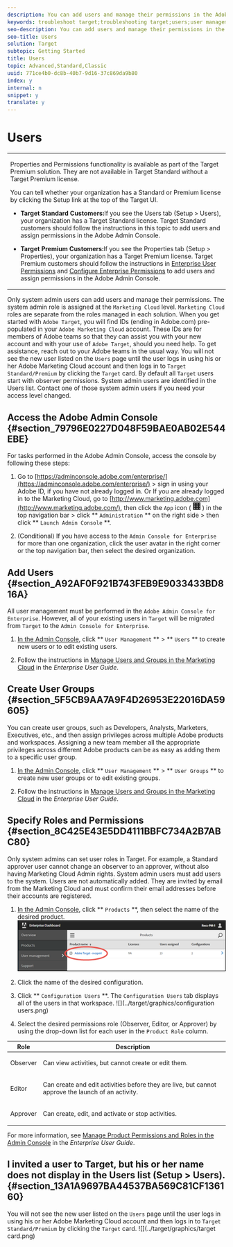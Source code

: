 ```yaml
---
description: You can add users and manage their permissions in the Adobe Admin Console.
keywords: troubleshoot target;troubleshooting target;users;user management
seo-description: You can add users and manage their permissions in the Adobe Admin Console.
seo-title: Users
solution: Target
subtopic: Getting Started
title: Users
topic: Advanced,Standard,Classic
uuid: 771ce4b0-dc8b-40b7-9d16-37c869da9b80
index: y
internal: n
snippet: y
translate: y
---
```


# Users



<table id="table_FD223AA7282243338769C27AC146FD51"> 
 <tbody> 
  <tr> 
   <td colname="col1"> <p> Properties and Permissions functionality is available as part of the <span class="keyword">Target Premium</span> solution. They are not available in <span class="keyword">Target Standard</span> without a <span class="keyword">Target Premium</span> license. </p> <p>You can tell whether your organization has a Standard or Premium license by clicking the <span class="wintitle">Setup</span> link at the top of the Target UI. </p> <p> 
     <ul id="ul_829C5A2E317C40DDAB679A3AC9B67DC3"> 
      <li id="li_DB7A95A7929E457EACE6E8D531E36CA2"> <p><b>Target Standard Customers:</b>If you see the <span class="wintitle">Users</span> tab (<span class="wintitle">Setup</span> &gt; <span class="wintitle">Users</span>), your organization has a Target Standard license. Target Standard customers should follow the instructions in this topic to add users and assign permissions in the Adobe Admin Console. </p> </li> 
      <li id="li_7DA386EFE11F4F5F82125B7E07D0145C"> <p><b>Target Premium Customers:</b>If you see the <span class="wintitle">Properties</span> tab (<span class="wintitle">Setup</span> &gt; <span class="wintitle">Properties</span>), your organization has a Target Premium license. Target Premium customers should follow the instructions in <a href="../target/property_channel.xml#concept_E396B16FA2024ADBA27BC056138F9838" format="dita" scope="local">Enterprise User Permissions</a> and <a href="../target/property_channel.xml#concept_22F2855DBF0D4754B9460F5D68749C71" format="dita" scope="local">Configure Enterprise Permissions</a> to add users and assign permissions in the Adobe Admin Console. </p> </li> 
     </ul> </p> </td> 
  </tr> 
 </tbody> 
</table>

Only system admin users can add users and manage their permissions. The system admin role is assigned at the `Marketing Cloud` level. `Marketing Cloud` roles are separate from the roles managed in each solution. 
When you get started with `Adobe Target`, you will find IDs (ending in Adobe.com) pre-populated in your `Adobe Marketing Cloud` account. These IDs are for members of Adobe teams so that they can assist you with your new account and with your use of `Adobe Target`, should you need help. To get assistance, reach out to your Adobe teams in the usual way. 
You will not see the new user listed on the `Users` page until the user logs in using his or her Adobe Marketing Cloud account and then logs in to `Target Standard/Premium` by clicking the `Target` card. 
By default all `Target` users start with observer permissions. 
System admin users are identified in the Users list. Contact one of those system admin users if you need your access level changed.

## Access the Adobe Admin Console {#section_79796E0227D048F59BAE0AB02E544EBE}

For tasks performed in the Adobe Admin Console, access the console by following these steps:

1. Go to [https://adminconsole.adobe.com/enterprise/](https://adminconsole.adobe.com/enterprise/) &gt; sign in using your Adobe ID, if you have not already logged in. 
   Or
   If you are already logged in to the Marketing Cloud, go to [http://www.marketing.adobe.com](http://www.marketing.adobe.com/), then click the `App` icon (  ![](../target/graphics/icon_mc_apps.png) ) in the top navigation bar > click ** `Administration` ** on the right side > then click ** `Launch Admin Console` **. 

1. (Conditional) If you have access to the `Admin Console for Enterprise` for more than one organization, click the user avatar in the right corner or the top navigation bar, then select the desired organization. 



## Add Users {#section_A92AF0F921B743FEB9E9033433BD816A}

All user management must be performed in the `Adobe Admin Console for Enterprise`. However, all of your existing users in `Target` will be migrated from `Target` to the `Admin Console for Enterprise`. 

1. [In the Admin Console](c_user_management.md#section_79796E0227D048F59BAE0AB02E544EBE), click ** `User Management` ** > ** `Users` ** to create new users or to edit existing users. 

1. Follow the instructions in [Manage Users and Groups in the Marketing Cloud](https://helpx.adobe.com/enterprise/help/users.html) in the *Enterprise User Guide*. 



## Create User Groups {#section_5F5CB9AA7A9F4D26953E22016DA59605}

You can create user groups, such as Developers, Analysts, Marketers, Executives, etc., and then assign privileges across multiple Adobe products and workspaces. Assigning a new team member all the appropriate privileges across different Adobe products can be as easy as adding them to a specific user group.

1. [In the Admin Console](c_user_management.md#section_79796E0227D048F59BAE0AB02E544EBE), click ** `User Management` ** > ** `User Groups` ** to create new user groups or to edit existing groups. 

1. Follow the instructions in [Manage Users and Groups in the Marketing Cloud](https://helpx.adobe.com/enterprise/help/users.html) in the *Enterprise User Guide*. 



## Specify Roles and Permissions {#section_8C425E43E5DD4111BBFC734A2B7ABC80}

Only system admins can set user roles in Target. For example, a Standard approver user cannot change an observer to an approver, without also having Marketing Cloud Admin rights.
System admin users must add users to the system. Users are not automatically added. They are invited by email from the Marketing Cloud and must confirm their email addresses before their accounts are registered.

1. [In the Admin Console](c_user_management.md#section_79796E0227D048F59BAE0AB02E544EBE), click ** `Products` **, then select the name of the desired product. 
   ![](../target/graphics/workspace.png) 

1. Click the name of the desired configuration.

1. Click ** `Configuration Users` **. 
   The `Configuration Users` tab displays all of the users in that workspace. 
   ![](../target/graphics/configuration users.png) 

1. Select the desired permissions role (Observer, Editor, or Approver) by using the drop-down list for each user in the `Product Role` column. 


<table id="table_92B2935FEB0A4DFEAC24C074EDEBD409"> 
 <thead> 
  <tr> 
   <th colname="col1" class="entry">Role</th> 
   <th colname="col2" class="entry">Description</th> 
  </tr>
 </thead>
 <tbody> 
  <tr> 
   <td colname="col1"> <p>Observer</p> </td> 
   <td colname="col2"> <p>Can view activities, but cannot create or edit them.</p> </td> 
  </tr> 
  <tr> 
   <td colname="col1"> <p>Editor</p> </td> 
   <td colname="col2"> <p>Can create and edit activities before they are live, but cannot approve the launch of an activity.</p> </td> 
  </tr> 
  <tr> 
   <td colname="col1"> <p>Approver</p> </td> 
   <td colname="col2"> <p>Can create, edit, and activate or stop activities.</p> </td> 
  </tr> 
 </tbody> 
</table>



For more information, see [Manage Product Permissions and Roles in the Admin Console](https://helpx.adobe.com/enterprise/help/manage-permissions-and-roles.html) in the *Enterprise User Guide*. 

## I invited a user to Target, but his or her name does not display in the Users list (Setup > Users). {#section_13A1A9697BA44537BA569C81CF136160}

You will not see the new user listed on the `Users` page until the user logs in using his or her Adobe Marketing Cloud account and then logs in to `Target Standard/Premium` by clicking the `Target` card. 
![](../target/graphics/target card.png) 
